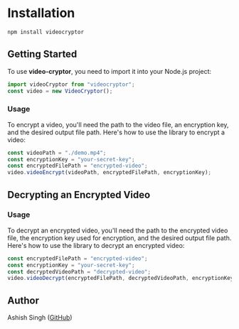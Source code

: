 # Installation

```bash
npm install videocryptor
```

## Getting Started

To use **video-cryptor**, you need to import it into your Node.js project:

```javascript
import videoCryptor from "videocryptor";
const video = new VideoCryptor();
```

### Usage

To encrypt a video, you'll need the path to the video file, an encryption key, and the desired output file path. Here's how to use the library to encrypt a video:

```javascript
const videoPath = "./demo.mp4";
const encryptionKey = "your-secret-key";
const encryptedFilePath = "encrypted-video";
video.videoEncrypt(videoPath, encryptedFilePath, encryptionKey);
```

## Decrypting an Encrypted Video

### Usage

To decrypt an encrypted video, you'll need the path to the encrypted video file, the encryption key used for encryption, and the desired output file path. Here's how to use the library to decrypt an encrypted video:

```javascript
const encryptedFilePath = "encrypted-video";
const encryptionKey = "your-secret-key";
const decryptedVideoPath = "decrypted-video";
video.videoDecrypt(encryptedFilePath, decryptedVideoPath, encryptionKey);
```

## Author

Ashish Singh ([GitHub](https://github.com/kaptaan14))
